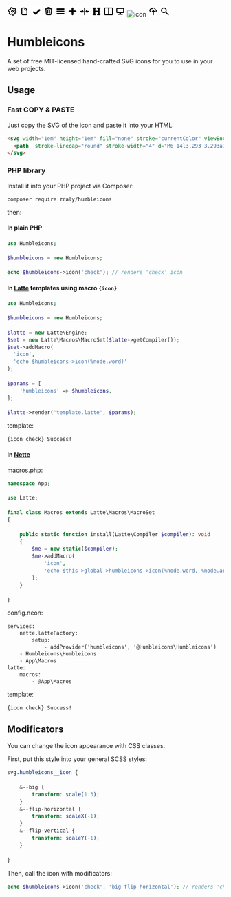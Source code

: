 ![cicon](src/icons/cog.svg?raw=true)
![icon](src/icons/document.svg?raw=true)
![icon](src/icons/check.svg?raw=true)
![icon](src/icons/trash.svg?raw=true)
![icon](src/icons/bars.svg?raw=true)
![icon](src/icons/plus.svg?raw=true)
![icon](src/icons/align-objects-center.svg?raw=true)
![icon](src/icons/heading.svg?raw=true)
![icon](src/icons/columns-two-halfs.svg?raw=true)
![icon](src/icons/desktop.svg?raw=true)
![icon](src/icons/mobile.svg?raw=true)
![icon](src/icons/upload.svg?raw=true)
![icon](src/icons/search.svg?raw=true)

# Humbleicons

A set of free MIT-licensed hand-crafted SVG icons for you to use in your web projects.

## Usage

### Fast COPY & PASTE

Just copy the SVG of the icon and paste it into your HTML:

```html
<svg width="1em" height="1em" fill="none" stroke="currentColor" viewBox="0 0 24 24" style="top: .125em; position: relative;">
  <path  stroke-linecap="round" stroke-width="4" d="M6 14l3.293 3.293a1 1 0 001.414 0L19 9"/>
</svg>
```

### PHP library

Install it into your PHP project via Composer:

```
composer require zraly/humbleicons
```

then:

#### In plain PHP

```php
use Humbleicons;

$humbleicons = new Humbleicons;

echo $humbleicons->icon('check'); // renders 'check' icon
```

#### In [Latte](https://latte.nette.org) templates using macro `{icon}` 

```php
use Humbleicons;

$humbleicons = new Humbleicons;

$latte = new Latte\Engine;
$set = new Latte\Macros\MacroSet($latte->getCompiler());
$set->addMacro(
  'icon',
  'echo $humbleicons->icon(%node.word)'
);

$params = [
	'humbleicons' => $humbleicons,
];

$latte->render('template.latte', $params);
```

template:

```latte
{icon check} Success!
```

#### In [Nette](https://nette.org)

macros.php:

```php
namespace App;

use Latte;

final class Macros extends Latte\Macros\MacroSet
{

	public static function install(Latte\Compiler $compiler): void
	{
		$me = new static($compiler);
		$me->addMacro(
			'icon',
			'echo $this->global->humbleicons->icon(%node.word, %node.args)'
		);
	}

}
```

config.neon:

```neon
services:
	nette.latteFactory:
		setup:
			- addProvider('humbleicons', '@Humbleicons\Humbleicons')
	- Humbleicons\Humbleicons
	- App\Macros
latte:
	macros:
		- @App\Macros			
```
template:

```latte
{icon check} Success!
```

## Modificators

You can change the icon appearance with CSS classes. 

First, put this style into your general SCSS styles:

```scss
svg.humbleicons__icon {

	&--big {
		transform: scale(1.3);
	}
	&--flip-horizontal {
		transform: scaleX(-1);
	}
	&--flip-vertical {
		transform: scaleY(-1);
	}

}
```

Then, call the icon with modificators:

```php
echo $humbleicons->icon('check', 'big flip-horizontal'); // renders 'check' icon with modificators
```